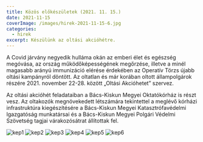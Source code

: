 ```yaml
---
title: Közös előkészületek (2021. 11. 15.)
date: 2021-11-15
coverImage: /images/hirek-2021-11-15-6.jpg
categories:
  - hirek
excerpt: Készülünk az oltási akcióhétre.
---
```

A Covid járvány negyedik hulláma okán az emberi élet és egészség megóvása, az ország működőképességének megőrzése,
 illetve a minél magasabb arányú immunizáció elérése érdekében az Operatív Törzs újabb oltási kampányról döntött.
Az oltatlan és már korában oltott állampolgárok részére 2021. november 22-28. között „Oltási Akcióhetet” szervez.

Az oltási akcióhét feladataiban a Bács-Kiskun Megyei Oktatókórház is részt vesz.
Az oltakozók megnövekedett létszámára tekintettel a meglévő kórházi infrastruktúra kiegészítésére a Bács-Kiskun Megyei Katasztrófavédelmi Igazgatóság munkatársai és a Bács-Kiskun Megyei Polgári Védelmi Szövetség tagjai várakozósátrat állítottak fel.

![kep1](/images/hirek-2021-11-15-1.jpg)
![kep2](/images/hirek-2021-11-15-2.jpg)
![kep3](/images/hirek-2021-11-15-3.jpg)
![kep4](/images/hirek-2021-11-15-4.jpg)
![kep5](/images/hirek-2021-11-15-5.jpg)
![kep6](/images/hirek-2021-11-15-6.jpg)